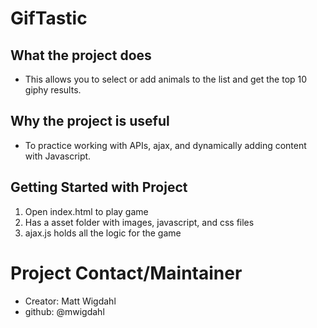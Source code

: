 # GifTastic

## What the project does

- This allows you to select or add animals to the list and get the top 10 giphy results.

## Why the project is useful

- To practice working with APIs, ajax, and dynamically adding content with Javascript. 

## Getting Started with Project

1. Open index.html to play game
1. Has a asset folder with images, javascript, and css files
1. ajax.js holds all the logic for the game

# Project Contact/Maintainer
 - Creator: Matt Wigdahl
 - github: @mwigdahl